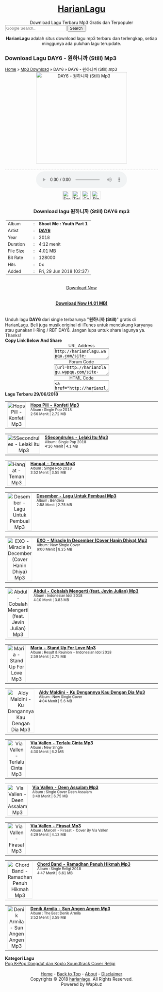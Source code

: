 <!DOCTYPE html PUBLIC "-//WAPFORUM//DTD XHTML Mobile 1.0//EN" "http://www.wapforum.org/DTD/xhtml-mobile10.dtd">
<html xmlns="http://www.w3.org/1999/xhtml">
<html>
<head>
<title>(4.01 MB) Download DAY6 - 원하니까 (Still) Mp3 - HarianLagu</title>
<link rel="shortcut icon" href="favicon.ico"/><meta name="author" content="wapkuz.com" />  <link rel="stylesheet" type="text/css" href="http://harianzlagu.wapqu.com/style.css"/>
</head>
<body> <div class="wrapper">
<div id="head" style="text-align:center;"><h1>
<a rel="home" href="/" title="HarianLagu - Download Lagu Terbaru Mp3 Gratis">HarianLagu</a></h1>Download Lagu Terbaru Mp3 Gratis dan Terpopuler
</div>
<div id="search" name="top">
<form method="get" name="searchform" action="http://google.com/search" target="_blank"> <input type="hidden" name="sitesearch" value="harianzlagu.wapqu.com"> <input onfocus="searchfield_focus(this)" type="text" placeholder="Google Search.." name="as_q" value="" style="height:20px;width:40%"> <input type="submit" value="Search " title="Search"> </form>
</div><div class="notifin"><center><b>HarianLagu</b> adalah situs download lagu mp3 terbaru dan terlengkap, setiap minggunya ada puluhan lagu terupdate.</center></div></div><script> document.title='(4.01 MB) Download DAY6 - 원하니까 (Still) Mp3 - HarianLagu' </script> <div class="wrapper">  

<div class="menu-home"><div class="title-blue"> <div style="font-size:12px;"><h2>Download Lagu DAY6 - 원하니까 (Still) Mp3</h2></div> <div style="font-size:13px;"><span itemscope="" itemtype="http://data-vocabulary.org/Breadcrumb"><a href="/index.html" itemprop="url"><span itemprop="title">Home</span></a></span> » <span itemscope="" itemtype="http://data-vocabulary.org/Breadcrumb"><a href="/site-all-music.html" itemprop="url"><span itemprop="title">Mp3 Download</span></a></span> » <span itemscope="" itemtype="http://data-vocabulary.org/Breadcrumb"><span itemprop="title">DAY6</span></span> » <span>DAY6 - 원하니까 (Still).mp3</span></div> </div><div class="menulist"><center><img src="http://cdn31.filewapqu.com/img.php?unama=harianzlagu+wapqu+com&name=2/day6-still.mp3&id=30&def=default.jpg" alt="DAY6 - 원하니까 (Still) Mp3" title="DAY6 - 원하니까 (Still) Mp3" width="300" height="300" /></center> 

<div style="border-top:1px dashed #ddd;margin:20px 0px 5px;padding:5px 3px;"><div id="play" align="center">
<link rel="stylesheet" href="https://mymediaelements.github.io/stunninghtml5player/css/player.css" />
<script src="https://mymediaelements.github.io/stunninghtml5player/js/jquery.js"></script>
			<script src="https://mymediaelements.github.io/stunninghtml5player/js/player.js"></script>
			<script>$( function() { $( "audio" ).audioPlayer(); } );</script> <audio controls> <source src="http://cdn30.filewapqu.com/downloads9/harianzlagu+wapqu+com/2//day6-still.mp3" type="audio/mpeg"> Your browser does not support the audio element. </audio> </div></div>

<center><a href="http://facebook.com/dialog/feed?display=touch&amp;app_id=163741137001917&amp;redirect_uri=http%3A%2F%2Ffacebook.com&amp;caption=harianlagu&amp;link=http://harianzlagu.wapqu.com/site-download.html?to-file=30" title="Share lagu DAY6 - 원하니까 (Still) ke Facebook" target="_blank"><img alt="Facebook" src="https://1.bp.blogspot.com/-rn6pUAdkiXk/WlhctuPnuxI/AAAAAAAABHk/1qs3xQWDp-szAsZdJjM-zinFQuwee0KtgCEwYBhgL/s1600/share%2Bto%2Bfacebook.png" height="28" /></a> <a href="https://twitter.com/share?url=http://harianzlagu.wapqu.com&amp;text=harianlagu - Download lagu DAY6 - 원하니까 (Still) #harianlagu&amp;related=http://harianzlagu.wapqu.com/site-download.html?to-file=30" title="Share lagu DAY6 - 원하니까 (Still) ke Twitter" target="_blank"><img alt="Twitter" src="https://4.bp.blogspot.com/-BryZVrdqJ5A/WCyEgpI-s8I/AAAAAAAAAbs/WY5OddyZ7BMQ0Fl2x9bh3WI3UXbpEPEdQCPcBGAYYCw/s1600/twitter.png" height="28" /></a> <a href="http://plus.google.com/share?url=http://harianzlagu.wapqu.com/site-download.html?to-file=30" title="Share lagu DAY6 - 원하니까 (Still) ke Google+" target="_blank"><img alt="Google+" src="https://4.bp.blogspot.com/-kUvdCZ1WdHw/WlhdTgwryEI/AAAAAAAABHw/c6bFvqM1wuAh9_OBONMRNW6lc6VVk5RFQCEwYBhgL/s1600/share%2Bto%2Bgoogle-plus.png" height="28" /></a> <a href="http://pinterest.com/pin/create/button/?url=http://harianzlagu.wapqu.com/site-download.html?to-file=30&description=Download lagu DAY6 - 원하니까 (Still) Mp3" title="Share lagu DAY6 - 원하니까 (Still) ke Pinterest" target="_blank"><img alt="Pinterest" src="https://2.bp.blogspot.com/-1f4Co4h4FjM/Wlhd_rDk_XI/AAAAAAAABIA/FF-SZZqGiLEo6PDYsJi6-_UGwVjBJPk0gCEwYBhgL/s1600/share%2Bto%2Bpinterest.png" height="28" /></a></center><table style="font-size:14px;padding:2px;" width="100%"><tr valign="top"><td width="30%">Album</td><td>:</td><td><b>Shoot Me : Youth Part 1</b></td></tr><tr valign="top"><td width="30%">Artist</td><td>:</td><td><b><a href="/site-search.html?to-search=DAY6" title="DAY6">DAY6</a></b></td></tr><tr valign="top"><td width="30%">Year</td><td>:</td><td>2018</td></tr><tr valign="top"><td width="30%">Duration</td><td>:</td><td>4:12 menit</td></tr><tr valign="top"><td width="30%">File Size</td><td>:</td><td>4.01 MB</td></tr><tr valign="top"><td width="30%">Bit Rate</td><td>:</td><td>128000</td></tr><tr valign="top"><td width="30%">Hits</td><td>:</td><td>0x</td></tr><tr valign="top"><td width="30%">Added</td><td>:</td><td>Fri, 29 Jun 2018 (02:37)</td></tr><h3 class="pageku"><center>Download lagu 원하니까 (Still) DAY6 mp3</center></h3></table><br/><center><a class="btn-cloud" href="http://musik.cloudbank.xyz/mdoi22.html?group=flmus&name=DAY6 -  원하니까 (Still).mp3" rel="nofollow">Download Now</a> <br/><br/><br/><a href="http://cdn32.filewapqu.com/server9.php?id=30&unama=harianzlagu+wapqu+com&idf=2/&name=day6-still.mp3" rel="nofollow">
<b>Download Now (4.01 MB)</b></a>
<br/> <br/> </center><br/> <div class="notifin">Unduh lagu <strong>DAY6</strong> dari single terbarunya "<b>원하니까 (Still)</b>" gratis di HarianLagu. Beli juga musik original di iTunes untuk mendukung karyanya atau gunakan I-Ring / RBT DAY6. Jangan lupa untuk share lagunya ya. Thanks!</div> </div><div class="title-menu"><b>Copy Link Below And Share</b></div> <center>URL Address<br/><textarea>http://harianzlagu.wapqu.com/site-download.html?to-file=30</textarea><br/>Forum Code<br/> <textarea>[url=http://harianzlagu.wapqu.com/site-download.html?to-file=30]DAY6 - 원하니까 (Still).mp3[/url]</textarea><br/>HTML Code<br/><textarea><a href="http://harianzlagu.wapqu.com/site-download.html?to-file=30">DAY6 - 원하니까 (Still).mp3</a></textarea></center> </div>  <div class="menu-sidebar"><div class="title-menu"><b>Lagu Terbaru 29/06/2018</b></div>
<div class="menulist"> <table width="100%" cellspacing="1" cellpadding="1"><tbody> <tr valign="middle"> <td width="15%" align="center" valign="top"><img style="border:1px solid #e5e5e5;" src="http://cdn31.filewapqu.com/img.php?unama=harianzlagu+wapqu+com&name=1/hops-pill-konfeti.mp3&id=88&def=default.jpg" alt="Hops Pill - Konfeti Mp3" title="Hops Pill - Konfeti Mp3" class="thumb"></td> <td valign="top"> <div style="font-size:14px;"><a href="/site-download.html?to-file=88" title="Hops Pill - Konfeti Mp3"><b>Hops Pill - Konfeti Mp3</b></a><br><small>Album : Single Pop 2018<br> 2:56 Menit | 2.72 MB</small></div> </td> </tr> </tbody> </table> </div><div class="menulist"> <table width="100%" cellspacing="1" cellpadding="1"><tbody> <tr valign="middle"> <td width="15%" align="center" valign="top"><img style="border:1px solid #e5e5e5;" src="http://cdn31.filewapqu.com/img.php?unama=harianzlagu+wapqu+com&name=1/5secondrules-lelaki-itu.mp3&id=87&def=default.jpg" alt="5Secondrules - Lelaki Itu Mp3" title="5Secondrules - Lelaki Itu Mp3" class="thumb"></td> <td valign="top"> <div style="font-size:14px;"><a href="/site-download.html?to-file=87" title="5Secondrules - Lelaki Itu Mp3"><b>5Secondrules - Lelaki Itu Mp3</b></a><br><small>Album : Single Pop 2018<br> 4:26 Menit | 4.1 MB</small></div> </td> </tr> </tbody> </table> </div><div class="menulist"> <table width="100%" cellspacing="1" cellpadding="1"><tbody> <tr valign="middle"> <td width="15%" align="center" valign="top"><img style="border:1px solid #e5e5e5;" src="http://cdn31.filewapqu.com/img.php?unama=harianzlagu+wapqu+com&name=1/and-name-s90igkffaye.mp3&id=86&def=default.jpg" alt="Hangat - Teman Mp3" title="Hangat - Teman Mp3" class="thumb"></td> <td valign="top"> <div style="font-size:14px;"><a href="/site-download.html?to-file=86" title="Hangat - Teman Mp3"><b>Hangat - Teman Mp3</b></a><br><small>Album : Single Pop 2018<br> 3:52 Menit | 3.55 MB</small></div> </td> </tr> </tbody> </table> </div><div class="menulist"> <table width="100%" cellspacing="1" cellpadding="1"><tbody> <tr valign="middle"> <td width="15%" align="center" valign="top"><img style="border:1px solid #e5e5e5;" src="http://cdn31.filewapqu.com/img.php?unama=harianzlagu+wapqu+com&name=1/desember-lagu-untuk-pembual.mp3&id=85&def=default.jpg" alt="Desember - Lagu Untuk Pembual Mp3" title="Desember - Lagu Untuk Pembual Mp3" class="thumb"></td> <td valign="top"> <div style="font-size:14px;"><a href="/site-download.html?to-file=85" title="Desember - Lagu Untuk Pembual Mp3"><b>Desember - Lagu Untuk Pembual Mp3</b></a><br><small>Album : Bendera<br> 2:58 Menit | 2.75 MB</small></div> </td> </tr> </tbody> </table> </div><div class="menulist"> <table width="100%" cellspacing="1" cellpadding="1"><tbody> <tr valign="middle"> <td width="15%" align="center" valign="top"><img style="border:1px solid #e5e5e5;" src="http://cdn31.filewapqu.com/img.php?unama=harianzlagu+wapqu+com&name=5/exo-miracle-in-december-cover-hanin-dhiya.mp3&id=84&def=default.jpg" alt="EXO - Miracle In December (Cover Hanin Dhiya) Mp3" title="EXO - Miracle In December (Cover Hanin Dhiya) Mp3" class="thumb"></td> <td valign="top"> <div style="font-size:14px;"><a href="/site-download.html?to-file=84" title="EXO - Miracle In December (Cover Hanin Dhiya) Mp3"><b>EXO - Miracle In December (Cover Hanin Dhiya) Mp3</b></a><br><small>Album : New Single Cover<br> 6:00 Menit | 8.25 MB</small></div> </td> </tr> </tbody> </table> </div><div class="menulist"> <table width="100%" cellspacing="1" cellpadding="1"><tbody> <tr valign="middle"> <td width="15%" align="center" valign="top"><img style="border:1px solid #e5e5e5;" src="http://cdn31.filewapqu.com/img.php?unama=harianzlagu+wapqu+com&name=5/jevin-julian.mp3&id=83&def=default.jpg" alt="Abdul - Cobalah Mengerti (feat. Jevin Julian) Mp3" title="Abdul - Cobalah Mengerti (feat. Jevin Julian) Mp3" class="thumb"></td> <td valign="top"> <div style="font-size:14px;"><a href="/site-download.html?to-file=83" title="Abdul - Cobalah Mengerti (feat. Jevin Julian) Mp3"><b>Abdul - Cobalah Mengerti (feat. Jevin Julian) Mp3</b></a><br><small>Album : Indonesian Idol 2018<br> 4:10 Menit | 3.83 MB</small></div> </td> </tr> </tbody> </table> </div><div class="menulist"> <table width="100%" cellspacing="1" cellpadding="1"><tbody> <tr valign="middle"> <td width="15%" align="center" valign="top"><img style="border:1px solid #e5e5e5;" src="http://cdn31.filewapqu.com/img.php?unama=harianzlagu+wapqu+com&name=5/maria-stand-up-for-love.mp3&id=81&def=default.jpg" alt="Maria - Stand Up For Love Mp3" title="Maria - Stand Up For Love Mp3" class="thumb"></td> <td valign="top"> <div style="font-size:14px;"><a href="/site-download.html?to-file=81" title="Maria - Stand Up For Love Mp3"><b>Maria - Stand Up For Love Mp3</b></a><br><small>Album : Result & Reunion - Indonesian Idol 2018<br> 2:59 Menit | 2.75 MB</small></div> </td> </tr> </tbody> </table> </div><div class="menulist"> <table width="100%" cellspacing="1" cellpadding="1"><tbody> <tr valign="middle"> <td width="15%" align="center" valign="top"><img style="border:1px solid #e5e5e5;" src="http://cdn31.filewapqu.com/img.php?unama=harianzlagu+wapqu+com&name=5/aldy-maldini-ku-dengannya-kau-dengan-dia.mp3&id=79&def=default.jpg" alt="Aldy Maldini - Ku Dengannya Kau Dengan Dia Mp3" title="Aldy Maldini - Ku Dengannya Kau Dengan Dia Mp3" class="thumb"></td> <td valign="top"> <div style="font-size:14px;"><a href="/site-download.html?to-file=79" title="Aldy Maldini - Ku Dengannya Kau Dengan Dia Mp3"><b>Aldy Maldini - Ku Dengannya Kau Dengan Dia Mp3</b></a><br><small>Album : New Single Cover<br> 4:04 Menit | 5.6 MB</small></div> </td> </tr> </tbody> </table> </div><div class="menulist"> <table width="100%" cellspacing="1" cellpadding="1"><tbody> <tr valign="middle"> <td width="15%" align="center" valign="top"><img style="border:1px solid #e5e5e5;" src="http://cdn31.filewapqu.com/img.php?unama=harianzlagu+wapqu+com&name=5/via-vallen-terlalu-cinta.mp3&id=78&def=default.jpg" alt="Via Vallen - Terlalu Cinta Mp3" title="Via Vallen - Terlalu Cinta Mp3" class="thumb"></td> <td valign="top"> <div style="font-size:14px;"><a href="/site-download.html?to-file=78" title="Via Vallen - Terlalu Cinta Mp3"><b>Via Vallen - Terlalu Cinta Mp3</b></a><br><small>Album : New Single<br> 4:30 Menit | 6.2 MB</small></div> </td> </tr> </tbody> </table> </div><div class="menulist"> <table width="100%" cellspacing="1" cellpadding="1"><tbody> <tr valign="middle"> <td width="15%" align="center" valign="top"><img style="border:1px solid #e5e5e5;" src="http://cdn31.filewapqu.com/img.php?unama=harianzlagu+wapqu+com&name=5/via-vallen-deen-assalam.mp3&id=77&def=default.jpg" alt="Via Vallen - Deen Assalam Mp3" title="Via Vallen - Deen Assalam Mp3" class="thumb"></td> <td valign="top"> <div style="font-size:14px;"><a href="/site-download.html?to-file=77" title="Via Vallen - Deen Assalam Mp3"><b>Via Vallen - Deen Assalam Mp3</b></a><br><small>Album : Single Cover Deen Assalam<br> 3:40 Menit | 6.75 MB</small></div> </td> </tr> </tbody> </table> </div><div class="menulist"> <table width="100%" cellspacing="1" cellpadding="1"><tbody> <tr valign="middle"> <td width="15%" align="center" valign="top"><img style="border:1px solid #e5e5e5;" src="http://cdn31.filewapqu.com/img.php?unama=harianzlagu+wapqu+com&name=5/via-vallen-firasat.mp3&id=76&def=default.jpg" alt="Via Vallen - Firasat Mp3" title="Via Vallen - Firasat Mp3" class="thumb"></td> <td valign="top"> <div style="font-size:14px;"><a href="/site-download.html?to-file=76" title="Via Vallen - Firasat Mp3"><b>Via Vallen - Firasat Mp3</b></a><br><small>Album : Marcell - Firasat - Cover By Via Vallen<br> 4:29 Menit | 4.13 MB</small></div> </td> </tr> </tbody> </table> </div><div class="menulist"> <table width="100%" cellspacing="1" cellpadding="1"><tbody> <tr valign="middle"> <td width="15%" align="center" valign="top"><img style="border:1px solid #e5e5e5;" src="http://cdn31.filewapqu.com/img.php?unama=harianzlagu+wapqu+com&name=6/chord-band-ramadhan-penuh-hikmah.mp3&id=75&def=default.jpg" alt="Chord Band - Ramadhan Penuh Hikmah Mp3" title="Chord Band - Ramadhan Penuh Hikmah Mp3" class="thumb"></td> <td valign="top"> <div style="font-size:14px;"><a href="/site-download.html?to-file=75" title="Chord Band - Ramadhan Penuh Hikmah Mp3"><b>Chord Band - Ramadhan Penuh Hikmah Mp3</b></a><br><small>Album : Single Religi 2018<br> 4:47 Menit | 6.61 MB</small></div> </td> </tr> </tbody> </table> </div><div class="menulist"> <table width="100%" cellspacing="1" cellpadding="1"><tbody> <tr valign="middle"> <td width="15%" align="center" valign="top"><img style="border:1px solid #e5e5e5;" src="http://cdn31.filewapqu.com/img.php?unama=harianzlagu+wapqu+com&name=3/denik-armila-sun-angen-angen.mp3&id=72&def=default.jpg" alt="Denik Armila - Sun Angen Angen Mp3" title="Denik Armila - Sun Angen Angen Mp3" class="thumb"></td> <td valign="top"> <div style="font-size:14px;"><a href="/site-download.html?to-file=72" title="Denik Armila - Sun Angen Angen Mp3"><b>Denik Armila - Sun Angen Angen Mp3</b></a><br><small>Album : The Best Denik Armila<br> 3:52 Menit | 3.59 MB</small></div> </td> </tr> </tbody> </table> </div> 
<div class="title-menu"><b>Kategori Lagu</b></div> <div class="list-group"><a class="list-group-item" href="/site-pop.html"><i class="fa fa-folder-open"></i> Pop</a><a class="list-group-item" href="/site-kpop.html"><i class="fa fa-folder-open"></i> K-Pop</a><a class="list-group-item" href="/site-dangdut.html"><i class="fa fa-folder-open"></i> Dangdut dan Koplo</a><a class="list-group-item" href="/site-soundtrack.html"><i class="fa fa-folder-open"></i> Soundtrack</a><a class="list-group-item" href="/site-cover.html"><i class="fa fa-folder-open"></i> Cover</a><a class="list-group-item" href="/site-religi.html"><i class="fa fa-folder-open"></i> Religi</a></div> </div>  </div> <div id="footer" align="center"> <br> <span><a href="/">Home</a></span> - <span><a href="#top">Back to Top</a></span> - <span><a href="#">About</a></span> - <span><a href="#">Disclaimer</a></span> <br> Copyrights © 2018 <a href="/">harianlagu</a>. All Rights Reserved. <br>Powered by Wapkuz<br></div>  <style>
.id_925 {
position:fixed;
bottom:0px;
right: 0px;
background-color:#ffffff;
width:100%;
z-index:1000;
padding:2px;
margin:auto;
text-align:center;
float:none;
box-shadow: 0px -2px 10px #c0c0c0;
}
.to_894 {
border: 1px #56aa71 solid;
background-color:#2f7e49;
width:90%;
padding:4px;
text-align:center;
margin:0;
border-radius: 5px;
margin:auto;
text-align:center;
float:none;
}
.id_925 a{
color:white;
}
</style>

<script>
  (function(i,s,o,g,r,a,m){i["GoogleAnalyticsObject"]=r;i[r]=i[r]||function(){
  (i[r].q=i[r].q||[]).push(arguments)},i[r].l=1*new Date();a=s.createElement(o),
  m=s.getElementsByTagName(o)[0];a.async=1;a.src=g;m.parentNode.insertBefore(a,m)
  })(window,document,"script","https://www.google-analytics.com/analytics.js","ga");
  ga("create", "UA-101686918-1", "auto");
  ga("send", "pageview");
</script>

</body>
</html>
